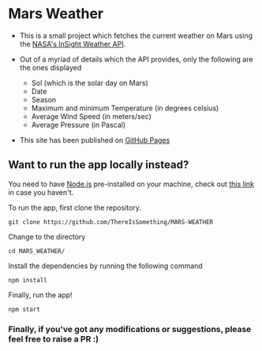 # Mars Weather

- This is a small project which fetches the current weather on Mars using the [NASA's InSight Weather API](https://mars.nasa.gov/insight/weather/).
- Out of a myriad of details which the API provides, only the following are the ones displayed
  - Sol (which is the solar day on Mars)
  - Date
  - Season
  - Maximum and minimum Temperature (in degrees celsius)
  - Average Wind Speed (in meters/sec)
  - Average Pressure (in Pascal)

- This site has been published on [GitHub Pages](https://ThereIsSomething.github.io/MARS_WEATHER/)


## Want to run the app locally instead?

You need to have [Node.js](https://nodejs.org/en/) pre-installed on your machine, check out [this link](https://nodejs.org/en/download/package-manager/) in case you haven't.

To run the app, first clone the repository.

```
git clone https://github.com/ThereIsSomething/MARS-WEATHER
```

Change to the directory

```
cd MARS_WEATHER/
```

Install the dependencies by running the following command

```
npm install
```

Finally, run the app!

```
npm start
```

### Finally, if you've got any modifications or suggestions, please feel free to raise a PR :)
